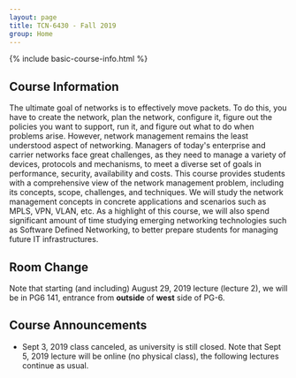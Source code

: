 ```yaml
---
layout: page
title: TCN-6430 - Fall 2019
group: Home
---
```


{% include basic-course-info.html %}

## Course Information

The ultimate goal of networks is to effectively move packets.
To do this, you have to create the network, plan the network, configure it, figure out the policies you want to support, run it, and figure out what to do when problems arise.
However, network management remains the least understood aspect of networking.
Managers of today's enterprise and carrier networks face great challenges, as they need to manage a variety of devices, protocols and mechanisms, to meet a diverse set of goals in performance, security, availability and costs.
This course provides students with a comprehensive view of the network management problem, including its concepts, scope, challenges, and techniques.
We will study the network management concepts in concrete applications and scenarios such as MPLS, VPN, VLAN, etc.
As a highlight of this course, we will also spend significant amount of time studying emerging networking technologies such as Software Defined Networking, to better prepare students for managing future IT infrastructures.

## Room Change

Note that starting (and including) August 29, 2019 lecture (lecture 2), we will be in PG6 141, entrance from **outside** of **west** side of PG-6.

## Course Announcements

- Sept 3, 2019 class canceled, as university is still closed. Note that Sept 5, 2019 lecture will be online (no physical class), the following lectures continue as usual.

